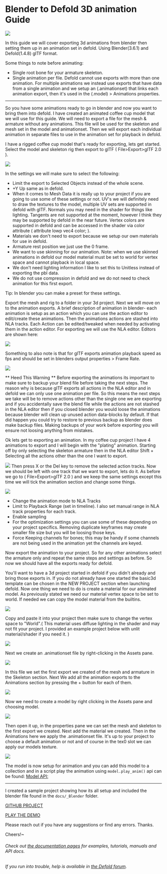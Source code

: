 # Blender to Defold 3D animation Guide

[![](/docs/DAGuide.png)](https://github.com/FlexYourBrain/Defold_Animation3D_Guide)

In this guide we will cover exporting 3d animations from blender then setting them up in an animation set in defold. Using Blender(3.6.1) and Defold(1.4.8) glTF format. 

Some things to note before animating:
- Single root bone for your armature skeleton.
- Single animation per file. Defold cannot use exports with more than one animation. For multiple animations we instead use exports that have data from a single animation and we setup an (.animationset) that links each animation export, then it's used in the (.model) > Animations properties.

------

So you have some animations ready to go in blender and now you want to bring them into defold. I have created an animated coffee cup model that we will use for this guide. We will need to export a file for the mesh & armature without any animations. This file will be used for the skeleton and mesh set in the model and animationset. Then we will export each individual animation in separate files to use in the animation set for playback in defold.

I have a rigged coffee cup model that's ready for exporting, lets get started. Select the model and skeleton rig then export to glTF ( File>Export>glTF 2.0 ).

![](/docs/glTFexport.png)

In the settings we will make sure to select the following:

- Limit the export to Selected Objects instead of the whole scene.
- +Y Up same as in defold.
- When it comes to Mesh Data it is really up to your project if you are going to use some of these settings or not. UV's we will definitely need to draw the textures to the model, multiple UV sets are supported in defold with glTF. Normals you may need in the shader for things like lighting. Tangents are not supported at the moment, however I think they may be supported by defold in the near future. Vertex colors are supported in defold and can be accessed in the shader via color attribute ( attribute lowp vec4 color; ).
- Materials we don't need to export because we setup our own materials for use in defold.
- Armature rest position we just use the 0 frame.
- We want to use skinning for our animation. Note: when we use skinned animations in defold our model material must be set to world for vertex space and cannot playback in local space.
- We don't need lighting information I like to set this to Unitless instead of exporting the pbl data.
- We do not use compression in defold and we do not need to check animation for this first export.

Tip: In blender you can make a preset for these settings.

Export the mesh and rig to a folder in your 3d project. Next we will move on to the animation exports. A brief description of animation in blender- each animation is setup as an action which you can use the action editor to edit/create these animations. Then the animations actions are stashed into NLA tracks. Each Action can be edited/tweaked when needed by activating them in the action editor. For exporting we will use the NLA editor. Editors are shown here:

![](/docs/blender_NLA.png)

Something to also note is that for glTF exports animation playback speed as fps and should be set in blenders output properties > Frame Rate.

![](/docs/gltf_fps.png)

** Heed This Warning ** Before exporting the animations its important to make sure to backup your blend file before taking the next steps. The reason why is because glTF exports all actions in the NLA editor and in defold we can only use one animation per file. So this means the next steps we take will be to remove actions other than the single one we are exporting and if you accidentally save the blend file while the actions are not stashed in the NLA editor then if you closed blender you would loose the animations because blender will clean up unused action data-blocks by default. If that did happen you could try to restore to previous backup as blender does make backup files. Making backups of your work before exporting you will ensure not loosing anything from mistakes.

Ok lets get to exporting an animation. In my coffee cup project I have 4 animations to export and I will begin with the "plating" animation. Starting off by only selecting the skeleton armature then in the NLA editor Shift + Selecting all the actions other than the one I want to export.

![](/docs/selectNLAtracks.png)
 Then press X or the Del key to remove the selected action tracks. Now we should be left with one track that we want to export, lets do it. As before we go to ( File>Export>glTF 2.0 ) and we keep the same settings except this time we will tick the animation section and change some things.

 ![](/docs/NLA_exp.png)

- Change the animation mode to NLA Tracks
- Limit to Playback Range (set in timeline). I also set manual range in NLA track properties for each track.
- Enable sampling
- For the optimization settings you can use some of these depending on your project specifics. Removing duplicate keyframes may create smaller file size but you will be loosing those keys. 
- Force Keeping channels for bones; this may be handy if some channels are not being used in the animation yet the channels are keyed.

Now export the animation to your project. So for any other animations select the armature only and repeat the same steps and settings as before. So now we should have all the exports ready for defold. 

You'll want to have a 3d project started in defold if you didn't already and bring those exports in. If you do not already have one started the basic3d template can be chosen in the NEW PROJECT section when launching defold. Now one thing we need to do is create a material for our animated model. As previously stated we need our material vertex space to be set to world. If needed we can copy the model material from the builtins.

![](/docs/model_mat.png)

Copy and paste it into your project then make sure to change the vertex space to "World".( This material uses diffuse lighting in the shader and may not fit your project. I provided an example project below with unlit material/shader if you need it. )

![](/docs/mat_world.png)

 Next we create an .animationset file by right-clicking in the Assets pane.

![](/docs/new_aniset.png)

In this file we set the first export we created of the mesh and armature in the Skeleton section. Next We add all the animation exports to the Animations section by pressing the + button for each of them.

![](/docs/aniSet.png)

Now we need to create a model by right clicking in the Assets pane and choosing model.

![](/docs/new_model.png)

Then open it up, in the properties pane we can set the mesh and skeleton to the first export we created. Next add the material we created. Then in the Animations here we apply the .animationset file. It's up to your project to choose a default animation or not and of course in the tex0 slot we can apply our models texture.

![](/docs/ani_Model.png)

The model is now setup for animation and you can add this model to a collection and in a script play the animation using ` model.play_anim() ` api can be found: [Model API:](https://defold.com/ref/beta/model/)

------

I created a sample project showing how its all setup and included the blender file found in the `docs/_Blender` folder.

[GITHUB PROJECT](https://github.com/FlexYourBrain/Defold_Animation3D_Guide)

[PLAY THE DEMO](https://flexyourbrain.itch.io/defold3danimationguide)

Please reach out if you have any suggestions or find any errors. Thanks.

Cheers!~


###### Check out [the documentation pages](https://defold.com/learn) for examples, tutorials, manuals and API docs.
###### If you run into trouble, help is available in [the Defold forum](https://forum.defold.com).
